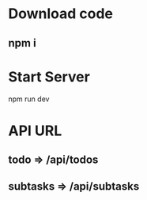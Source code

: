 # Download code
## npm i

# Start Server
npm run dev

# API URL

## todo     =>  /api/todos 
## subtasks =>  /api/subtasks
